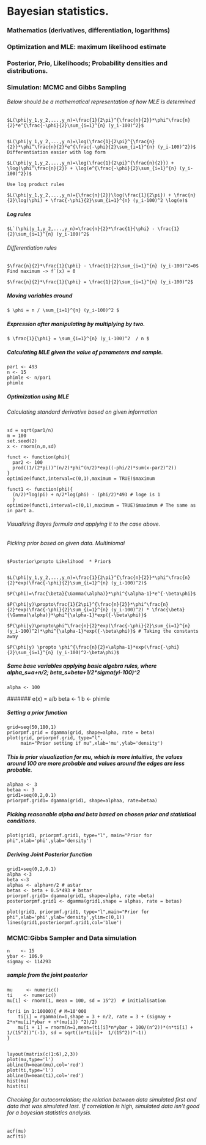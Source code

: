 # Bayesian statistics.
### Mathematics (derivatives, differentiation, logarithms)
### Optimization and MLE: maximum likelihood estimate
### Posterior, Prio, Likelihoods; Probability densities and distributions.
### Simulation: MCMC and Gibbs Sampling


###### Below should be a mathematical representation of how MLE is determined

    $L(\phi|y_1,y_2,...,y_n)=\frac{1}{2\pi}^{\frac{n}{2}}*\phi^\frac{n}{2}*e^{\frac{-\phi}{2}\sum_{i=1}^{n} (y_i-100)^2}$


    $L(\phi|y_1,y_2,...,y_n)=\log(\frac{1}{2\pi}^{\frac{n}{2}}*\phi^\frac{n}{2}*e^{\frac{-\phi}{2}\sum_{i=1}^{n} (y_i-100)^2})$
    Differentiation easier with log form

    $L(\phi|y_1,y_2,...,y_n)=\log(\frac{1}{2\pi}^{\frac{n}{2}}) + \log(\phi^\frac{n}{2}) + \log(e^{\frac{-\phi}{2}\sum_{i=1}^{n} (y_i-100)^2})$

    Use log product rules

    $L(\phi|y_1,y_2,...,y_n)={\frac{n}{2}}\log(\frac{1}{2\pi}) + \frac{n}{2}\log(\phi) + \frac{-\phi}{2}\sum_{i=1}^{n} (y_i-100)^2 \log(e)$

##### Log rules

    $L`(\phi|y_1,y_2,...,y_n)=\frac{n}{2}*\frac{1}{\phi} - \frac{1}{2}\sum_{i=1}^{n} (y_i-100)^2$

###### Differentiation rules

    $\frac{n}{2}*\frac{1}{\phi} - \frac{1}{2}\sum_{i=1}^{n} (y_i-100)^2=0$
    Find maximum -> f`(x) = 0

    $\frac{n}{2}*\frac{1}{\phi} = \frac{1}{2}\sum_{i=1}^{n} (y_i-100)^2$

##### Moving variables around

    $ \phi = n / \sum_{i=1}^{n} (y_i-100)^2 $

##### Expression after manipulating by multiplying by two.

    $ \frac{1}{\phi} = \sum_{i=1}^{n} (y_i-100)^2  / n $


##### Calculating MLE given the value of parameters and sample.

    par1 <- 493
    n <- 15
    phimle <- n/par1
    phimle


##### Optimization using MLE
###### Calculating standard derivative based on given information

    sd = sqrt(par1/n)
    m = 100
    set.seed(2)
    x <- rnorm(n,m,sd)

    funct <- function(phi){
      par2 <- 100
      prod((1/(2*pi))^(n/2)*phi^(n/2)*exp((-phi/2)*sum(x-par2)^2))
    }
    optimize(funct,interval=c(0,1),maximum = TRUE)$maximum

    funct1 <- function(phi){
      (n/2)*log(pi) + n/2*log(phi) - (phi/2)*493 # loge is 1
      }
    optimize(funct1,interval=c(0,1),maximum = TRUE)$maximum # The same as in part a.

###### Visualizing Bayes formula and applying it to the case above.
###### Picking prior based on given data. Multiniomal

    $Posterior\propto Likelihood  * Prior$


    $L(\phi|y_1,y_2,...,y_n)=\frac{1}{2\pi}^{\frac{n}{2}}*\phi^\frac{n}{2}*exp(\frac{-\phi}{2}\sum_{i=1}^{n} (y_i-100)^2)$

    $P(\phi)=\frac{\beta}{\Gamma(\alpha)}*\phi^{\alpha-1}*e^{-\beta\phi}$

    $P(\phi|y)\propto\frac{1}{2\pi}^{\frac{n}{2}}*\phi^\frac{n}{2}*exp(\frac{-\phi}{2}\sum_{i=1}^{n} (y_i-100)^2) * \frac{\beta}{\Gamma(\alpha)}*\phi^{\alpha-1}*exp({-\beta\phi)}$

    $P(\phi|y)\propto\phi^\frac{n}{2}*exp(\frac{-\phi}{2}\sum_{i=1}^{n} (y_i-100)^2)*\phi^{\alpha-1}*exp({-\beta\phi)}$ # Taking the constants away

    $P(\phi|y) \propto \phi^{\frac{n}{2}+\alpha-1}*exp(\frac{-\phi}{2}\sum_{i=1}^{n} (y_i-100)^2-\beta\phi)$

##### Same base variables applying basic algebra rules, where alpha_s=a+n/2; beta_s=beta+1/2*sigma(yi-100)^2

    alpha <- 100
####### e(x) = a/b
    beta <- 1
    b <- phimle


##### Setting a prior function
    grid=seq(50,180,1)  
    priorpmf.grid = dgamma(grid, shape=alpha, rate = beta)
    plot(grid, priorpmf.grid, type="l",
         main="Prior setting if mu",xlab='mu',ylab='density')

##### This is prior visualization for mu, which is more intuitive, the values around 100 are more probable and values around the edges are less probable.

    alphaa <- 3
    betaa <- 3
    grid1=seq(0,2,0.1)
    priorpmf.grid1= dgamma(grid1, shape=alphaa, rate=betaa)

##### Picking reasonable alpha and beta based on chosen prior and statistical conditions.
    plot(grid1, priorpmf.grid1, type="l", main="Prior for phi",xlab='phi',ylab='density')


##### Deriving Joint Posterior function
    grid1=seq(0,2,0.1)
    alpha <-3
    beta <-3
    alphas <- alpha+n/2 # astar
    betas <- beta + 0.5*493 # bstar
    priorpmf.grid1= dgamma(grid1, shape=alpha, rate =beta)
    posteriorpmf.grid1 <- dgamma(grid1,shape = alphas, rate = betas)

    plot(grid1, priorpmf.grid1, type="l",main="Prior for phi",xlab='phi',ylab='density',ylim=c(0,1))
    lines(grid1,posteriorpmf.grid1,col='blue')

### MCMC:Gibbs Sampler and Data simulation

    n    <- 15
    ybar <- 106.9
    sigmay <- 114293

##### sample from the joint posterior
    mu     <- numeric()
    ti    <- numeric()
    mu[1] <- rnorm(1, mean = 100, sd = 15^2)  # initialisation

    for(i in 1:10000){ # M=10'000
        ti[i] = rgamma(n=1,shape = 3 + n/2, rate = 3 + (sigmay + 2*n*mu[i]*ybar + n*(mu[i]) ^2)/2)
        mu[i + 1] = rnorm(n=1,mean=(ti[i]*n*ybar + 100/(n^2))*(n*ti[i] + 1/(15^2))^(-1), sd = sqrt((n*ti[i]+  1/(15^2))^-1))
    }


    layout(matrix(c(1:6),2,3))
    plot(mu,type='l')
    abline(h=mean(mu),col='red')
    plot(ti,type='l')
    abline(h=mean(ti),col='red')
    hist(mu)
    hist(ti)

###### Checking for autocorrelation; the relation between data simulated first and data that was simulated last. If correlation is high, simulated data isn't good for a bayesian statistics analysis.
    acf(mu)
    acf(ti)
